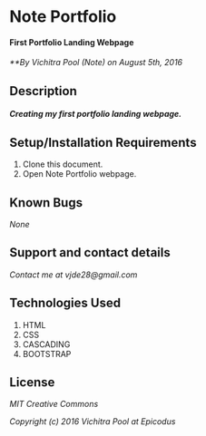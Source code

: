 # Note Portfolio

#### First Portfolio Landing Webpage

_**By Vichitra Pool (Note) on August 5th, 2016_

## Description

##### _Creating my first portfolio landing webpage._

## Setup/Installation Requirements
1. Clone this document.
2. Open Note Portfolio webpage.

## Known Bugs
_None_

## Support and contact details
_Contact me at vjde28@gmail.com_

## Technologies Used

1. HTML
2. CSS
3. CASCADING
4. BOOTSTRAP

## License

_*MIT Creative Commons*_

_Copyright (c) 2016 Vichitra Pool at Epicodus_
